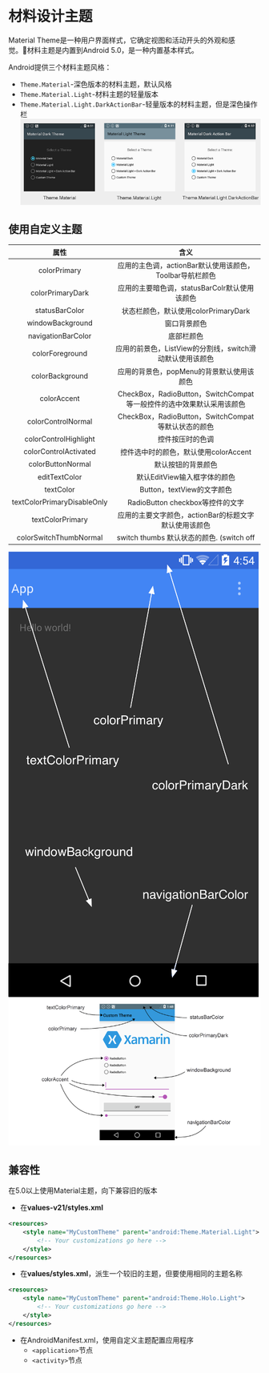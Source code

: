 # 材料设计主题

Material Theme是一种用户界面样式，它确定视图和活动开头的外观和感觉。材料主题是内置到Android 5.0，是一种内置基本样式。

Android提供三个材料主题风格：

- `Theme.Material`-深色版本的材料主题，默认风格
- `Theme.Material.Light`-材料主题的轻量版本
- `Theme.Material.Light.DarkActionBar`-轻量版本的材料主题，但是深色操作栏
    ![three-flavors-sml](../img/three-flavors-sml.png)

## 使用自定义主题

|属性|含义|
|:---:|:---:|
|colorPrimary|应用的主色调，actionBar默认使用该颜色，Toolbar导航栏颜色|
|colorPrimaryDark|应用的主要暗色调，statusBarColr默认使用该颜色|
|statusBarColor|状态栏颜色，默认使用colorPrimaryDark|
|windowBackground|窗口背景颜色|
|navigationBarColor|底部栏颜色|
|colorForeground|应用的前景色，ListView的分割线，switch滑动默认使用该颜色|
|colorBackground|应用的背景色，popMenu的背景默认使用该颜色|
|colorAccent|CheckBox，RadioButton，SwitchCompat等一般控件的选中效果默认采用该颜色|
|colorControlNormal|CheckBox，RadioButton，SwitchCompat等默认状态的颜色|
|colorControlHighlight|控件按压时的色调|
|colorControlActivated|控件选中时的颜色，默认使用colorAccent|
|colorButtonNormal|默认按钮的背景颜色|
|editTextColor |默认EditView输入框字体的颜色|
|textColor|Button，textView的文字颜色|
|textColorPrimaryDisableOnly|RadioButton checkbox等控件的文字|
|textColorPrimary|应用的主要文字颜色，actionBar的标题文字默认使用该颜色|
|colorSwitchThumbNormal|switch thumbs 默认状态的颜色. (switch off|

![color_theme](../img/color_theme.png)
![screen-attributes-sml](../img/screen-attributes-sml.png)

## 兼容性

在5.0以上使用Material主题，向下兼容旧的版本

- 在**values-v21/styles.xml**

```xml
<resources>
    <style name="MyCustomTheme" parent="android:Theme.Material.Light">
        <!-- Your customizations go here -->
    </style>
</resources>
```

- 在**values/styles.xml**，派生一个较旧的主题，但要使用相同的主题名称

```xml
<resources>
    <style name="MyCustomTheme" parent="android:Theme.Holo.Light">
        <!-- Your customizations go here -->
    </style>
</resources>
```

- 在AndroidManifest.xml，使用自定义主题配置应用程序
  - `<application>`节点
  - `<activity>`节点